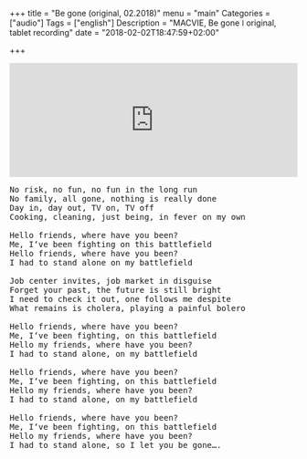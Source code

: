 +++
title = "Be gone (original, 02.2018)"
menu = "main"
Categories = ["audio"]
Tags = ["english"]
Description = "MACVIE, Be gone ǀ  original, tablet recording"
date = "2018-02-02T18:47:59+02:00"

+++

<iframe width="100%" height="200" scrolling="no" frameborder="no" allow="autoplay" src="https://w.soundcloud.com/player/?url=https%3A//api.soundcloud.com/tracks/394116627&amp;color=%23ff5500&amp;auto_play=false&amp;hide_related=false&amp;show_comments=true&amp;show_user=true&amp;show_reposts=false&amp;show_teaser=true&amp;visual=true"></iframe>


<pre>
No risk, no fun, no fun in the long run
No family, all gone, nothing is really done
Day in, day out, TV on, TV off
Cooking, cleaning, just being, in fever on my own 

Hello friends, where have you been?
Me, I‘ve been fighting on this battlefield
Hello friends, where have you been?
I had to stand alone on my battlefield

Job center invites, job market in disguise
Forget your past, the future is still bright
I need to check it out, one follows me despite 
What remains is cholera, playing a painful bolero 

Hello friends, where have you been?			         
Me, I‘ve been fighting, on this battlefield
Hello my friends, where have you been?
I had to stand alone, on my battlefield

Hello friends, where have you been?			         
Me, I‘ve been fighting, on this battlefield
Hello my friends, where have you been?
I had to stand alone, on my battlefield

Hello friends, where have you been?			         
Me, I‘ve been fighting, on this battlefield
Hello my friends, where have you been?
I had to stand alone, so I let you be gone….

</pre>
